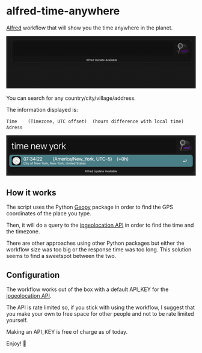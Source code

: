 # alfred-time-anywhere

[Alfred](https://www.alfredapp.com/) workflow that will show you the time anywhere in the planet.

![Alfred Time Anywhere gif](https://github.com/juanborre/alfred-time-anywhere/blob/main/alfred-time-anywhere.gif)

You can search for any country/city/village/address. 

The information displayed is:
```
Time    (Timezone, UTC offset)  (hours difference with local time)
Adress
```

![Alfred Time Anywhere img](https://github.com/juanborre/alfred-time-anywhere/blob/main/alfred-time-anywhere.jpg)

## How it works

The script uses the Python [Geopy](https://pypi.org/project/geopy/) package in order to find the GPS coordinates of the place you type.

Then, it will do a query to the [ipgeolocation API](https://ipgeolocation.io/) in order to find the time and the timezone.

There are other approaches using other Python packages but either the workflow size was too big or the response time was too long. This solution seems to find a sweetspot between the two.

## Configuration

The workflow works out of the box with a default API_KEY for the [ipgeolocation API](https://ipgeolocation.io/).

The API is rate limited so, if you stick with using the workflow, I suggest that you make your own to free space for other people and not to be rate limited yourself.

Making an API_KEY is free of charge as of today.

Enjoy! 👋